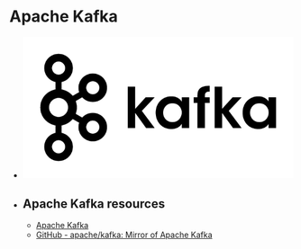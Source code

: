 # Apache Kafka
- ![apache kafka.png](../assets/apache_kafka_1687703249424_0.png)
- ## Apache Kafka resources
	- [Apache Kafka](https://kafka.apache.org/)
	- [GitHub - apache/kafka: Mirror of Apache Kafka](https://github.com/apache/kafka)